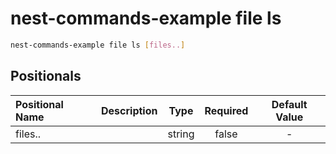 # nest-commands-example file ls

```sh
nest-commands-example file ls [files..]
```

## Positionals

| Positional Name | Description |  Type  | Required | Default Value |
| :-------------- | :---------- | :----: | :------: | :-----------: |
| files..         |             | string |  false   |       -       |
